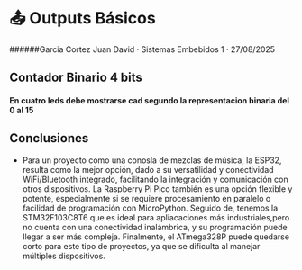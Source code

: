 # 📤 Outputs Básicos
######Garcia Cortez Juan David ·  Sistemas Embebidos 1  ·  27/08/2025

## Contador Binario 4 bits 
#### En cuatro leds debe mostrarse cad segundo la representacion binaria del 0 al 15
###
## Conclusiones
*   Para un proyecto como una conosla de mezclas de música, la ESP32, resulta como la mejor opción, dado a su versatilidad y conectividad WiFi/Bluetooth integrado, facilitando la integración y comunicación con otros dispositivos. La Raspberry Pi Pico también es una opción flexible y potente, especialmente si se requiere procesamiento en paralelo o facilidad de programación con MicroPython. Seguido de, tenemos la STM32F103C8T6 que es ideal para apliacaciones más industriales,pero no cuenta con una conectividad inalámbrica, y su programación puede llegar a ser más compleja. Finalmente, el ATmega328P puede quedarse corto para este tipo de proyectos, ya que se dificulta al manejar múltiples dispositivos.